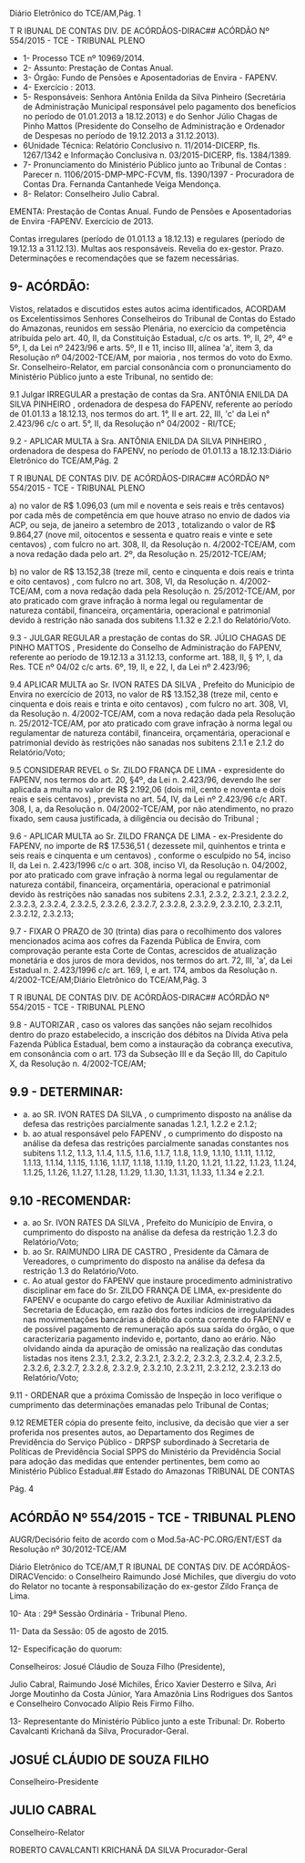 Diário Eletrônico do TCE/AM,Pág. 1

T R IBUNAL DE CONTAS DIV. DE ACÓRDÃOS-DIRAC## ACÓRDÃO Nº 554/2015 - TCE - TRIBUNAL PLENO

- 1- Processo TCE nº 10969/2014.
- 2- Assunto: Prestação de Contas Anual.
- 3- Órgão: Fundo de Pensões e Aposentadorias de Envira - FAPENV.
- 4- Exercício : 2013.
- 5- Responsáveis: Senhora Antônia Enilda da Silva Pinheiro (Secretária de Administração Municipal  responsável  pelo  pagamento  dos  benefícios  no  período  de  01.01.2013  a 18.12.2013)  e  do  Senhor  Júlio  Chagas  de  Pinho  Mattos  (Presidente  do  Conselho  de Administração e Ordenador de Despesas no período de 19.12.2013 a 31.12.2013).
- 6Unidade  Técnica: Relatório Conclusivo n. 11/2014-DICERP, fls. 1267/1342 e Informação Conclusiva n. 03/2015-DICERP, fls. 1384/1389.
- 7-  Pronunciamento  do  Ministério  Público  junto  ao  Tribunal  de  Contas :  Parecer  n. 1106/2015-DMP-MPC-FCVM,  fls.  1390/1397  -  Procuradora  de  Contas  Dra.  Fernanda Cantanhede Veiga Mendonça.
- 8- Relator: Conselheiro Julio Cabral.

EMENTA: Prestação  de  Contas  Anual.  Fundo de Pensões e Aposentadorias de Envira -FAPENV. Exercício de 2013.

Contas irregulares (período de 01.01.13 a 18.12.13)  e  regulares  (período  de  19.12.13  a 31.12.13). Multas aos responsáveis. Revelia do ex-gestor. Prazo. Determinações e recomendações que se fazem necessárias.

## 9- ACÓRDÃO:

Vistos, relatados e discutidos estes autos acima identificados,  ACORDAM os Excelentíssimos  Senhores  Conselheiros do Tribunal de Contas do Estado do Amazonas, reunidos em sessão Plenária, no exercício da competência atribuída pelo  art. 40, II, da Constituição Estadual, c/c os arts. 1º, II, 2º, 4º e 5º, I, da Lei nº 2423/96 e arts. 5º, II  e  11,  inciso  III,  alínea  'a',  item  3,  da  Resolução  nº  04/2002-TCE/AM, por maioria ,  nos termos  do  voto  do  Exmo.  Sr.  Conselheiro-Relator, em parcial  consonância com  o pronunciamento do Ministério Público junto a este Tribunal, no sentido de:

9.1 Julgar IRREGULAR a prestação de contas da Sra. ANTÔNIA ENILDA DA  SILVA  PINHEIRO ,  ordenadora  de  despesa  do  FAPENV,  referente  ao  período  de 01.01.13 a 18.12.13, nos termos do art. 1°, II e art. 22, III, 'c' da Lei n° 2.423/96 c/c o art. 5°, II, da Resolução n° 04/2002 - RI/TCE;

9.2 -  APLICAR MULTA à Sra.  ANTÔNIA ENILDA DA SILVA PINHEIRO , ordenadora de despesa do FAPENV, no período de 01.01.13 a 18.12.13:Diário Eletrônico do TCE/AM,Pág. 2

T R IBUNAL DE CONTAS DIV. DE ACÓRDÃOS-DIRAC## ACÓRDÃO Nº 554/2015 - TCE - TRIBUNAL PLENO

a)  no  valor  de R$  1.096,03 (um  mil  e  noventa  e  seis  reais  e  três centavos) por  cada mês  de  competência  em  que  houve  atraso  no  envio  de  dados  via ACP, ou seja, de janeiro a setembro de 2013 , totalizando o valor de R$ 9.864,27 (nove mil, oitocentos e sessenta e quatro reais e vinte e sete centavos) , com fulcro no art. 308,  II,  da  Resolução  n.  4/2002-TCE/AM,  com  a  nova  redação  dada  pelo  art.  2º,  da Resolução n. 25/2012-TCE/AM;

b) no valor de R$ 13.152,38 (treze mil, cento e cinquenta e dois reais e trinta e oito centavos) , com fulcro no art. 308, VI, da Resolução n. 4/2002-TCE/AM, com a nova redação dada pela Resolução n. 25/2012-TCE/AM,  por ato praticado com grave infração à norma legal ou regulamentar de natureza contábil, financeira, orçamentária,  operacional  e  patrimonial devido  à  restrição  não  sanada  dos  subitens 1.1.32 e 2.2.1 do Relatório/Voto.

9.3 - JULGAR REGULAR a  prestação de contas do SR. JÚLIO CHAGAS DE PINHO MATTOS , Presidente do Conselho de Administração do FAPENV, referente ao período de 19.12.13 a 31.12.13, conforme art. 188,  II, §  1º,  I, da Res. TCE nº 04/02 c/c arts. 6º, 19, II, e 22, I, da Lei nº 2.423/96;

9.4  APLICAR  MULTA ao Sr.  IVON  RATES  DA  SILVA , Prefeito  do Município de Envira no exercício de 2013, no valor de R$ 13.152,38 (treze mil, cento e cinquenta e dois reais e trinta e oito centavos) , com fulcro no art. 308, VI, da Resolução n. 4/2002-TCE/AM, com a nova redação dada pela Resolução n. 25/2012-TCE/AM, por ato praticado com  grave  infração  à  norma  legal  ou  regulamentar  de  natureza  contábil, financeira, orçamentária, operacional e patrimonial devido às restrições não sanadas nos subitens 2.1.1 e 2.1.2 do Relatório/Voto;

9.5  CONSIDERAR  REVEL o  Sr. ZILDO  FRANÇA  DE  LIMA -  expresidente do FAPENV, nos termos do art. 20, §4º, da Lei n. 2.423/96,  devendo lhe ser aplicada a multa no valor de R$ 2.192,06 (dois mil, cento e noventa e dois reais e seis centavos) , prevista no art. 54, IV, da Lei nº 2.423/96 c/c ART. 308, I, a, da Resolução n. 04/2002-TCE/AM, por  não  atendimento,  no  prazo  fixado,  sem  causa  justificada,  à diligência ou decisão do Tribunal ;

9.6 - APLICAR MULTA ao  Sr. ZILDO FRANÇA DE LIMA -  ex-Presidente do FAPENV, no importe de R$ 17.536,51 ( dezessete mil, quinhentos e trinta e seis reais  e  cinquenta  e  um  centavos) ,  conforme  o  esculpido  no  54,  inciso  II,  da  Lei  n. 2.423/1996 c/c o art. 308, inciso VI, da Resolução n. 04/2002, por ato praticado com grave infração à norma legal ou regulamentar de natureza contábil, financeira, orçamentária, operacional e patrimonial devido às restrições não sanadas nos subitens 2.3.1,  2.3.2,  2.3.2.1,  2.3.2.2,  2.3.2.3,  2.3.2.4,  2.3.2.5,  2.3.2.6,  2.3.2.7,  2.3.2.8,  2.3.2.9, 2.3.2.10, 2.3.2.11, 2.3.2.12, 2.3.2.13;

9.7 - FIXAR O PRAZO de 30 (trinta) dias para o recolhimento dos valores mencionados acima aos cofres da Fazenda Pública de Envira, com comprovação perante esta Corte de Contas, acrescidos de atualização monetária e dos juros de mora devidos, nos  termos  do  art.  72,  III,  'a',  da  Lei  Estadual  n.  2.423/1996  c/c  art.  169,  I,  e  art.  174, ambos da Resolução n. 4/2002-TCE/AM;Diário Eletrônico do TCE/AM,Pág. 3

T R IBUNAL DE CONTAS DIV. DE ACÓRDÃOS-DIRAC## ACÓRDÃO Nº 554/2015 - TCE - TRIBUNAL PLENO

9.8  -  AUTORIZAR ,  caso  os  valores  das  sanções  não  sejam  recolhidos dentro do prazo estabelecido, a inscrição dos débitos na Dívida Ativa pela Fazenda Pública Estadual, bem como a instauração da cobrança executiva, em consonância com o art. 173 da Subseção III e da Seção III, do Capitulo X, da Resolução n. 4/2002-TCE/AM;

## 9.9 - DETERMINAR:

- a. ao SR. IVON RATES DA SILVA , o cumprimento disposto na análise da defesa das restrições parcialmente sanadas 1.2.1, 1.2.2 e 2.1.2;
- b. ao  atual  responsável  pelo  FAPENV ,  o  cumprimento  do  disposto  na análise da defesa das restrições parcialmente sanadas constantes nos subitens  1.1.2,  1.1.3,  1.1.4,  1.1.5,  1.1.6,  1.1.7,  1.1.8,  1.1.9,  1.1.10, 1.1.11,  1.1.12,  1.1.13,  1.1.14,  1.1.15,  1.1.16,  1.1.17,  1.1.18,  1.1.19, 1.1.20,  1.1.21,  1.1.22,  1.1.23,  1.1.24,  1.1.25,  1.1.26,  1.1.27,  1.1.28, 1.1.29, 1.1.30, 1.1.31, 1.1.33, 1.1.34 e 2.2.1.

## 9.10 -RECOMENDAR:

- a. ao  Sr.  IVON  RATES  DA  SILVA ,  Prefeito  do  Município  de  Envira,  o cumprimento  do  disposto  na  análise  da  defesa  da  restrição  1.2.3  do Relatório/Voto;
- b. ao  Sr.  RAIMUNDO  LIRA  DE  CASTRO , Presidente  da  Câmara  de Vereadores,  o  cumprimento  do  disposto  na  análise  da  defesa  da restrição 1.3 do Relatório/Voto.
- c. Ao atual gestor do FAPENV que instaure procedimento administrativo disciplinar em face do Sr. ZILDO FRANÇA DE LIMA, ex-presidente do FAPENV  e  ocupante  do  cargo  efetivo  de  Auxiliar  Administrativo  da Secretaria de Educação, em razão dos fortes indícios de irregularidades nas movimentações bancárias a débito da conta corrente do FAPENV e de  possível  pagamento  de  remuneração  após  sua saída  do  órgão,  o que caracterizaria pagamento indevido e, portanto, dano ao erário. Não olvidando  ainda  da  apuração  de  omissão  na realização  das  condutas listadas nos itens 2.3.1, 2.3.2, 2.3.2.1, 2.3.2.2, 2.3.2.3, 2.3.2.4, 2.3.2.5, 2.3.2.6, 2.3.2.7, 2.3.2.8, 2.3.2.9, 2.3.2.10, 2.3.2.11, 2.3.2.12, 2.3.2.13 do Relatório/Voto;

9.11 -  ORDENAR que a próxima Comissão de Inspeção in loco verifique o cumprimento das determinações emanadas pelo Tribunal de Contas;

9.12 REMETER cópia do presente feito, inclusive, da decisão que vier a ser  proferida  nos  presentes  autos,  ao  Departamento  dos  Regimes  de  Previdência  do Serviço Público - DRPSP subordinado à Secretaria de Políticas de Previdência Social  SPPS  do  Ministério  da  Previdência  Social  para  adoção  das  medidas  que  entender pertinentes, bem como ao Ministério Público Estadual.## Estado do Amazonas TRIBUNAL DE CONTAS

Pág. 4

## ACÓRDÃO Nº 554/2015 - TCE - TRIBUNAL PLENO

AUGR/Decisório feito de acordo com o Mod.5a-AC-PC.ORG/ENT/EST da Resolução nº 30/2012-TCE/AM

Diário Eletrônico do TCE/AM,T R IBUNAL DE CONTAS DIV. DE ACÓRDÃOS-DIRACVencido: o Conselheiro Raimundo José Michiles, que divergiu do voto do Relator no tocante à responsabilização do ex-gestor Zildo França de Lima.

10- Ata : 29ª Sessão Ordinária - Tribunal Pleno.

11- Data da Sessão: 05 de agosto de 2015.

12- Especificação do quorum:

Conselheiros: Josué Cláudio de Souza Filho (Presidente),

Julio Cabral, Raimundo José Michiles, Érico Xavier Desterro e Silva, Ari Jorge Moutinho da Costa Júnior, Yara Amazônia Lins Rodrigues dos Santos e Conselheiro Convocado Alípio Reis Firmo Filho.

13- Representante do Ministério Público junto a este Tribunal: Dr. Roberto Cavalcanti Krichanã da Silva, Procurador-Geral.

## JOSUÉ CLÁUDIO DE SOUZA FILHO

Conselheiro-Presidente

## JULIO CABRAL

Conselheiro-Relator

ROBERTO CAVALCANTI KRICHANÃ DA SILVA Procurador-Geral